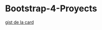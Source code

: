 # Bootstrap-4-Proyects

[gist de la card](https://gist.github.com/Noraklav/9d8be64c88074ff7f0ba2d0ae01f44bd)